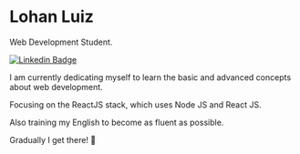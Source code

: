 # Lohan Luiz

Web Development Student.

[![Linkedin Badge](https://img.shields.io/badge/LinkedIn-Lohan%20Luiz-%237159c1)](https://www.linkedin.com/in/lohan-luiz-65a6451b5/)

I am currently dedicating myself to learn the basic and advanced concepts about web development. 

Focusing on the ReactJS stack, which uses Node JS and React JS.

Also training my English to become as fluent as possible.


Gradually I get there! 🚀
